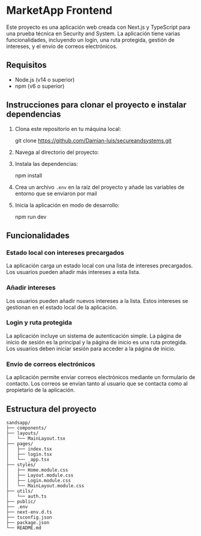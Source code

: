 # MarketApp Frontend

Este proyecto es una aplicación web creada con Next.js y TypeScript para una prueba técnica en Security and System. La aplicación tiene varias funcionalidades, incluyendo un login, una ruta protegida, gestión de intereses, y el envío de correos electrónicos.

## Requisitos

- Node.js (v14 o superior)
- npm (v6 o superior)

## Instrucciones para clonar el proyecto e instalar dependencias

1. Clona este repositorio en tu máquina local:
    
    git clone https://github.com/Damian-luis/secureandsystems.git
    

2. Navega al directorio del proyecto:


3. Instala las dependencias:
   
    npm install
    

4. Crea un archivo `.env` en la raíz del proyecto y añade las  variables de entorno que se enviaron por mail 


5. Inicia la aplicación en modo de desarrollo:
 
    npm run dev


## Funcionalidades

### Estado local con intereses precargados

La aplicación carga un estado local con una lista de intereses precargados. Los usuarios pueden añadir más intereses a esta lista.

### Añadir intereses

Los usuarios pueden añadir nuevos intereses a la lista. Estos intereses se gestionan en el estado local de la aplicación.

### Login y ruta protegida

La aplicación incluye un sistema de autenticación simple. La página de inicio de sesión es la principal y la página de inicio es una ruta protegida. Los usuarios deben iniciar sesión para acceder a la página de inicio.

### Envío de correos electrónicos

La aplicación permite enviar correos electrónicos mediante un formulario de contacto. Los correos se envían tanto al usuario que se contacta como al propietario de la aplicación.

## Estructura del proyecto

```plaintext
sandsapp/
├── components/
├── layouts/
│   └── MainLayout.tsx
├── pages/
│   ├── index.tsx
│   ├── login.tsx
│   └── _app.tsx
├── styles/
│   ├── Home.module.css
│   ├── Layout.module.css
│   ├── Login.module.css
│   └── MainLayout.module.css
├── utils/
│   └── auth.ts
├── public/
├── .env
├── next-env.d.ts
├── tsconfig.json
├── package.json
└── README.md
